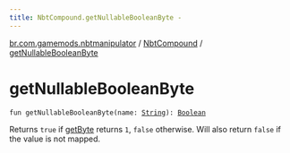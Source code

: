 ```yaml
---
title: NbtCompound.getNullableBooleanByte - 
---
```


[br.com.gamemods.nbtmanipulator](../index.html) / [NbtCompound](index.html) / [getNullableBooleanByte](./get-nullable-boolean-byte.html)

# getNullableBooleanByte

`fun getNullableBooleanByte(name: `[`String`](https://kotlinlang.org/api/latest/jvm/stdlib/kotlin/-string/index.html)`): `[`Boolean`](https://kotlinlang.org/api/latest/jvm/stdlib/kotlin/-boolean/index.html)

Returns `true` if [getByte](get-byte.html) returns `1`, `false` otherwise.
Will also return `false` if the value is not mapped.

